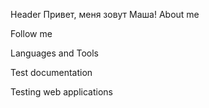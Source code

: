 Header
Привет, меня зовут Маша!
About me

Follow me

Languages and Tools

Test documentation

Testing web applications